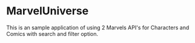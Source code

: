 # MarvelUniverse

This is an sample application of using 2 Marvels API's for Characters and Comics with search and filter option. 
